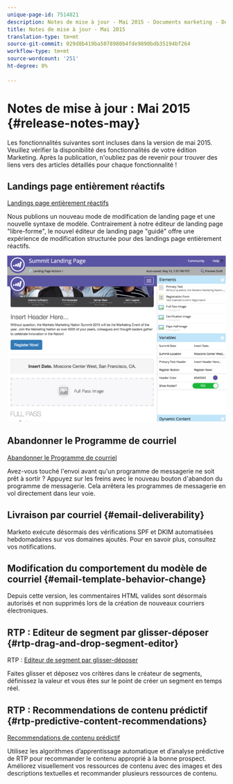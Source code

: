 ```yaml
---
unique-page-id: 7514821
description: Notes de mise à jour - Mai 2015 - Documents marketing - Documentation du produit
title: Notes de mise à jour - Mai 2015
translation-type: tm+mt
source-git-commit: 029d8b419ba5078980b4fde9890bdb35194bf264
workflow-type: tm+mt
source-wordcount: '251'
ht-degree: 0%

---
```



# Notes de mise à jour : Mai 2015 {#release-notes-may}

Les fonctionnalités suivantes sont incluses dans la version de mai 2015. Veuillez vérifier la disponibilité des fonctionnalités de votre édition Marketing. Après la publication, n&#39;oubliez pas de revenir pour trouver des liens vers des articles détaillés pour chaque fonctionnalité !

## Landings page entièrement réactifs

[Landings page entièrement réactifs](/help/marketo/product-docs/demand-generation/landing-pages/guided-landing-pages/create-a-guided-landing-page.md)

Nous publions un nouveau mode de modification de landing page et une nouvelle syntaxe de modèle. Contrairement à notre éditeur de landing page &quot;libre-forme&quot;, le nouvel éditeur de landing page &quot;guidé&quot; offre une expérience de modification structurée pour des landings page entièrement réactifs.

![](assets/image2015-5-15-13-3a33-3a11.png)

## Abandonner le Programme de courriel

[Abandonner le Programme de courriel](/help/marketo/product-docs/email-marketing/email-programs/email-program-actions/abort-email-program.md)

Avez-vous touché l&#39;envoi avant qu&#39;un programme de messagerie ne soit prêt à sortir ? Appuyez sur les freins avec le nouveau bouton d&#39;abandon du programme de messagerie. Cela arrêtera les programmes de messagerie en vol directement dans leur voie.

## Livraison par courriel {#email-deliverability}

Marketo exécute désormais des vérifications SPF et DKIM automatisées hebdomadaires sur vos domaines ajoutés. Pour en savoir plus, consultez vos notifications.

## Modification du comportement du modèle de courriel {#email-template-behavior-change}

Depuis cette version, les commentaires HTML valides sont désormais autorisés et non supprimés lors de la création de nouveaux courriers électroniques.

## RTP : Editeur de segment par glisser-déposer {#rtp-drag-and-drop-segment-editor}

RTP : [Editeur de segment par glisser-déposer](/help/marketo/product-docs/web-personalization/using-web-segments/web-segments.md)

Faites glisser et déposez vos critères dans le créateur de segments, définissez la valeur et vous êtes sur le point de créer un segment en temps réel.

## RTP : Recommendations de contenu prédictif {#rtp-predictive-content-recommendations}

[Recommendations de contenu prédictif](/help/marketo/product-docs/predictive-content/enabling-predictive-content/enable-predictive-content-for-web-rich-media.md)

Utilisez les algorithmes d’apprentissage automatique et d’analyse prédictive de RTP pour recommander le contenu approprié à la bonne prospect. Améliorez visuellement vos ressources de contenu avec des images et des descriptions textuelles et recommander plusieurs ressources de contenu.
